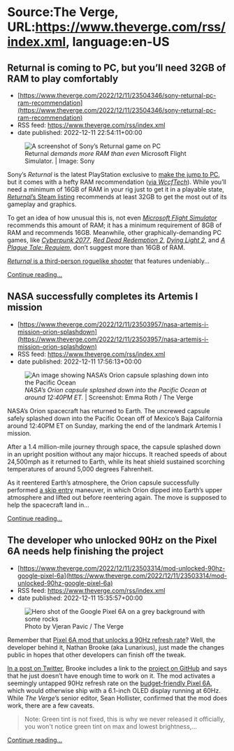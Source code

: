 # Source:The Verge, URL:https://www.theverge.com/rss/index.xml, language:en-US

## Returnal is coming to PC, but you’ll need 32GB of RAM to play comfortably
 - [https://www.theverge.com/2022/12/11/23504346/sony-returnal-pc-ram-recommendation](https://www.theverge.com/2022/12/11/23504346/sony-returnal-pc-ram-recommendation)
 - RSS feed: https://www.theverge.com/rss/index.xml
 - date published: 2022-12-11 22:54:11+00:00

<figure>
      <img alt="A screenshot of Sony’s Returnal game on PC" src="https://cdn.vox-cdn.com/thumbor/yA9P6080wvdxc57SvG9BsL6M038=/150x0:1770x1080/1310x873/cdn.vox-cdn.com/uploads/chorus_image/image/71738033/sony_returnal_pc.0.jpeg" />
        <figcaption>Returnal <em>demands more RAM than even</em> Microsoft Flight Simulator. | Image: Sony</figcaption>
    </figure>

  <p id="oJ0CCR">Sony’s <em>Returnal</em> is the latest PlayStation exclusive to <a href="https://www.theverge.com/2022/12/8/23501036/returnal-my-favorite-ps5-game-is-coming-to-pc-in-early-2023">make the jump to PC</a>, but it comes with a hefty RAM recommendation (<a href="https://wccftech.com/returnal-pc-requirements-detailed-no-crossplay-with-ps5/">via <em>WccfTech</em></a>). While you’ll need a minimum of 16GB of RAM in your rig just to get it in a playable state, <a href="https://store.steampowered.com/app/1649240/Returnal/"><em>Returnal</em>’s Steam listing</a> recommends at least 32GB to get the most out of its gameplay and graphics.</p>
<p id="VRFXmO">To get an idea of how unusual this is, not even <a href="https://store.steampowered.com/app/1250410/Microsoft_Flight_Simulator_40th_Anniversary_Edition/"><em>Microsoft Flight Simulator</em></a> recommends this amount of RAM; it has a minimum requirement of 8GB of RAM and recommends 16GB. Meanwhile, other graphically-demanding PC games, like <a href="https://store.steampowered.com/app/1091500/Cyberpunk_2077/"><em>Cyberpunk 2077</em></a>, <a href="https://store.steampowered.com/app/1174180/Red_Dead_Redemption_2/"><em>Red Dead Redemption 2</em></a>, <a href="https://store.steampowered.com/app/534380/Dying_Light_2_Stay_Human/"><em>Dying Light 2</em></a>, and <a href="https://store.steampowered.com/app/1182900/A_Plague_Tale_Requiem/"><em>A Plague Tale: Requiem</em></a>, don’t suggest more than 16GB of RAM.</p>
<p id="YYLizE"><a href="https://www.theverge.com/2021/4/29/22408468/returnal-ps5-dualsense-3d-audio"><em>Returnal </em>is a third-person roguelike shooter</a> that features undeniably...</p>
  <p>
    <a href="https://www.theverge.com/2022/12/11/23504346/sony-returnal-pc-ram-recommendation">Continue reading&hellip;</a>
  </p>

## NASA successfully completes its Artemis I mission
 - [https://www.theverge.com/2022/12/11/23503957/nasa-artemis-i-mission-orion-splashdown](https://www.theverge.com/2022/12/11/23503957/nasa-artemis-i-mission-orion-splashdown)
 - RSS feed: https://www.theverge.com/rss/index.xml
 - date published: 2022-12-11 17:56:13+00:00

<figure>
      <img alt="An image showing NASA’s Orion capsule splashing down into the Pacific Ocean" src="https://cdn.vox-cdn.com/thumbor/sCwz2GB1oo3ZbH4teAIw8Q6BkxY=/319x0:2494x1450/1310x873/cdn.vox-cdn.com/uploads/chorus_image/image/71737125/orion_capsule_splashdown.0.png" />
        <figcaption><em>NASA’s Orion capsule splashed down into the Pacific Ocean at around 12:40PM ET.</em> | Screenshot: Emma Roth / The Verge</figcaption>
    </figure>

  <p id="Cy90CA">NASA’s Orion spacecraft has returned to Earth. The uncrewed capsule safely splashed down into the Pacific Ocean off of Mexico’s Baja California around 12:40PM ET on Sunday, marking the end of the landmark Artemis I mission.</p>
<p id="PWMH7E">After a 1.4 million-mile journey through space, the capsule splashed down in an upright position without any major hiccups. It reached speeds of about 24,500mph as it returned to Earth, while its heat shield sustained scorching temperatures of around 5,000 degrees Fahrenheit.</p>
<p id="c7C5nT">As it reentered Earth’s atmosphere, the Orion capsule successfully performed <a href="https://www.nasa.gov/feature/orion-spacecraft-to-test-new-entry-technique-on-artemis-i-mission">a skip entry</a> maneuver, in which Orion dipped into Earth’s upper atmosphere and lifted out before reentering again. The move is supposed to help the spacecraft land in...</p>
  <p>
    <a href="https://www.theverge.com/2022/12/11/23503957/nasa-artemis-i-mission-orion-splashdown">Continue reading&hellip;</a>
  </p>

## The developer who unlocked 90Hz on the Pixel 6A needs help finishing the project
 - [https://www.theverge.com/2022/12/11/23503314/mod-unlocked-90hz-google-pixel-6a](https://www.theverge.com/2022/12/11/23503314/mod-unlocked-90hz-google-pixel-6a)
 - RSS feed: https://www.theverge.com/rss/index.xml
 - date published: 2022-12-11 15:35:57+00:00

<figure>
      <img alt="Hero shot of the Google Pixel 6A on a grey background with some rocks" src="https://cdn.vox-cdn.com/thumbor/BWpVxACHGzhqTlovfqTHI9Qom3w=/0x0:2040x1360/1310x873/cdn.vox-cdn.com/uploads/chorus_image/image/71736787/vpavic_220708_5335_0001.0.jpg" />
        <figcaption>Photo by Vjeran Pavic / The Verge</figcaption>
    </figure>

  <p id="WTByvc">Remember that <a href="https://www.theverge.com/2022/8/12/23302678/google-pixel-6a-display-90hz-refresh-rate-mod-hack">Pixel 6A mod that unlocks a 90Hz refresh rate</a>? Well, the developer behind it, Nathan Brooke (aka Lunarixus), just made the changes public in hopes that other developers can finish off the tweak.</p>
<p id="3WPgn5"><a href="https://twitter.com/TheLunarixus/status/1601583087112327168?s=20&amp;t=IeMzkPCR0wNXne3CysrZKw">In a post on Twitter</a>, Brooke includes a link to the <a href="https://github.com/Lunarixus/kernel_devices_google_bluejay">project on GitHub</a> and says that he just doesn’t have enough time to work on it. The mod activates a seemingly untapped 90Hz refresh rate on the <a href="https://www.theverge.com/23272042/google-pixel-6a-review-screen-price-specs-battery-camera">budget-friendly Pixel 6A</a>, which would otherwise ship with a 6.1-inch OLED display running at 60Hz. While <em>The Verge</em>’s senior editor, Sean Hollister, confirmed that the mod does work, there are a few caveats.</p>
<div class="c-float-left c-float-hang"><div id="IFmsXe">
<blockquote class="twitter-tweet">
<p dir="ltr" lang="en">Note: Green tint is not fixed, this is why we never released it officially, you won't notice green tint on max and lowest brightness,...</p>
</blockquote>
</div></div>
  <p>
    <a href="https://www.theverge.com/2022/12/11/23503314/mod-unlocked-90hz-google-pixel-6a">Continue reading&hellip;</a>
  </p>

